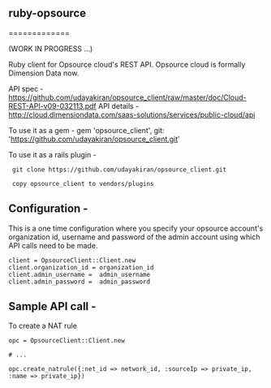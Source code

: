 ## ruby-opsource
=============

(WORK IN PROGRESS ...)

Ruby client for Opsource cloud's REST API. Opsource cloud is formally Dimension Data now.

API spec - https://github.com/udayakiran/opsource_client/raw/master/doc/Cloud-REST-API-v09-032113.pdf
API details - http://cloud.dimensiondata.com/saas-solutions/services/public-cloud/api

To use it as a gem -
     gem 'opsource_client', git: 'https://github.com/udayakiran/opsource_client.git'

To use it as a rails plugin -

     git clone https://github.com/udayakiran/opsource_client.git

     copy opsource_client to vendors/plugins

## Configuration -

This is a one time configuration where you specify your opsource account's organization id,
username and password of the admin account using which API calls need to be made.

    client = OpsourceClient::Client.new
    client.organization_id = organization_id
    client.admin_username =  admin_username
    client.admin_password =  admin_password
  

## Sample API call -

To create a NAT rule

    opc = OpsourceClient::Client.new

    # ...

    opc.create_natrule({:net_id => network_id, :sourceIp => private_ip, :name => private_ip})


